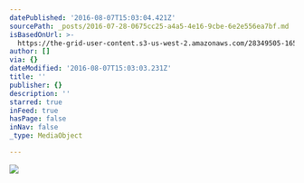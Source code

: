 ```yaml
---
datePublished: '2016-08-07T15:03:04.421Z'
sourcePath: _posts/2016-07-28-0675cc25-a4a5-4e16-9cbe-6e2e556ea7bf.md
isBasedOnUrl: >-
  https://the-grid-user-content.s3-us-west-2.amazonaws.com/28349505-1658-4088-87d8-08128762b148.jpg
author: []
via: {}
dateModified: '2016-08-07T15:03:03.231Z'
title: ''
publisher: {}
description: ''
starred: true
inFeed: true
hasPage: false
inNav: false
_type: MediaObject

---
```

![](https://imgflo.herokuapp.com/graph/vahj1ThiexotieMo/752045d6e4aa7456dca01a9933ee32ad/croprotate.jpg?cropheight=1139&cropwidth=1753&degrees=0&input=https%3A%2F%2Fthe-grid-user-content.s3-us-west-2.amazonaws.com%2F13f262c5-89e3-4921-9354-1cb7cc5611e9.jpg&x=0&y=54)